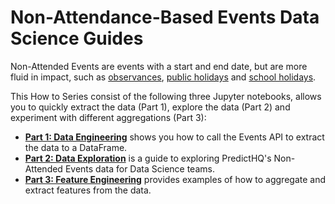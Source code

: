 # Non-Attendance-Based Events Data Science Guides

Non-Attended Events are events with a start and end date, but are more fluid in impact, such as [observances](https://www.predicthq.com/intelligence/data-enrichment/event-categories/observances), [public holidays](https://www.predicthq.com/intelligence/data-enrichment/event-categories/public-holidays) and [school holidays](https://www.predicthq.com/intelligence/data-enrichment/event-categories/school-holidays).

This How to Series consist of the following three Jupyter notebooks, allows you to quickly extract the data (Part 1), explore the data (Part 2) and experiment with different aggregations (Part 3):

* [**Part 1: Data Engineering**](https://github.com/predicthq/phq-data-science-docs/blob/master/unattended-events/part\_1\_data\_engineering.ipynb) shows you how to call the Events API to extract the data to a DataFrame.
* [**Part 2: Data Exploration**](https://github.com/predicthq/phq-data-science-docs/blob/master/unattended-events/part\_2\_data\_exploration.ipynb) is a guide to exploring PredictHQ's Non-Attended Events data for Data Science teams.
* [**Part 3: Feature Engineering**](https://github.com/predicthq/phq-data-science-docs/blob/master/unattended-events/part\_3\_feature\_engineering.ipynb) provides examples of how to aggregate and extract features from the data.
